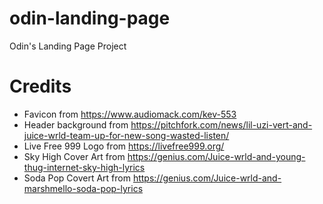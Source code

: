 # odin-landing-page
Odin's Landing Page Project

# Credits
- Favicon from https://www.audiomack.com/kev-553
- Header background from https://pitchfork.com/news/lil-uzi-vert-and-juice-wrld-team-up-for-new-song-wasted-listen/
- Live Free 999 Logo from https://livefree999.org/
- Sky High Cover Art from https://genius.com/Juice-wrld-and-young-thug-internet-sky-high-lyrics
- Soda Pop Covert Art from https://genius.com/Juice-wrld-and-marshmello-soda-pop-lyrics